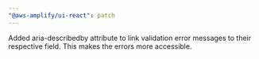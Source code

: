 ```yaml
---
"@aws-amplify/ui-react": patch
---
```


Added aria-describedby attribute to link validation error messages to their respective field. This makes the errors more accessible.
